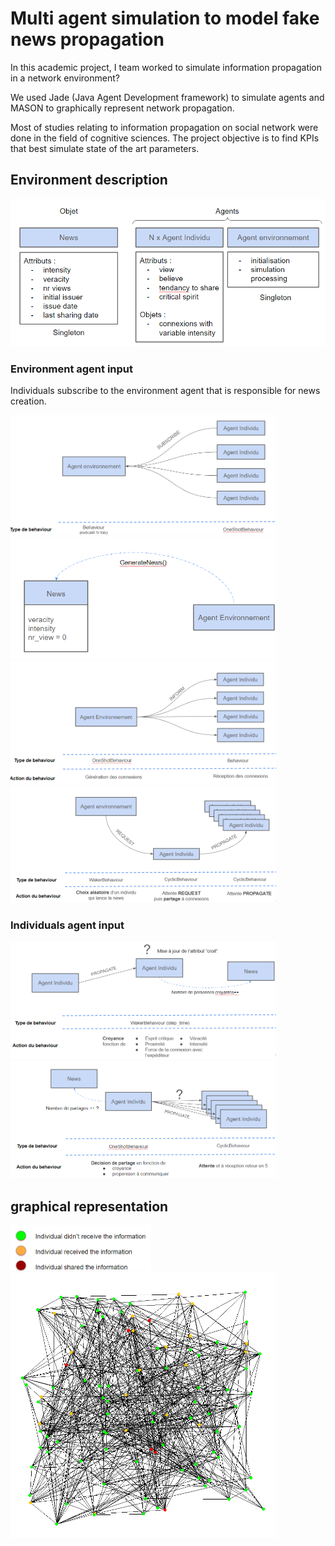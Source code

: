# Multi agent simulation to model fake news propagation

In this academic project, I team worked to simulate information propagation in a network environment?

We used Jade (Java Agent Development framework) to simulate agents and MASON to graphically represent network propagation.

Most of studies relating to information propagation on social network were done in the field of cognitive sciences. The project objective is to find KPIs that best simulate state of the art parameters. 

## Environment description

![image](Environment_descriptions/Environment_description.png)

### Environment agent input

Individuals subscribe to the environment agent that is responsible for news creation. 

<img src="Environment_descriptions/subscribe.png" width="425"/> <img src="Environment_descriptions/generate_news.png" width="425"/> <img src="Environment_descriptions/inform.png" width="425"/> <img src="Environment_descriptions/propagate.png" width="425"/> 

### Individuals agent input

<img src="Environment_descriptions/believe.png" width="425"/> <img src="Environment_descriptions/share.png" width="425"/> 

## graphical representation

<img src="Environment_descriptions/network_legend.png" width="225"/>
<img src="Environment_descriptions/network.png" width="425"/> 

 